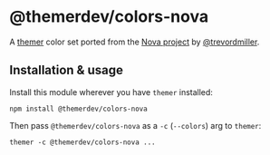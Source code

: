 # @themerdev/colors-nova

A [themer](https://github.com/themerdev/themer) color set ported from the [Nova project](https://trevordmiller.com/projects/nova) by [@trevordmiller](https://github.com/trevordmiller).

## Installation & usage

Install this module wherever you have `themer` installed:

    npm install @themerdev/colors-nova

Then pass `@themerdev/colors-nova` as a `-c` (`--colors`) arg to `themer`:

    themer -c @themerdev/colors-nova ...
